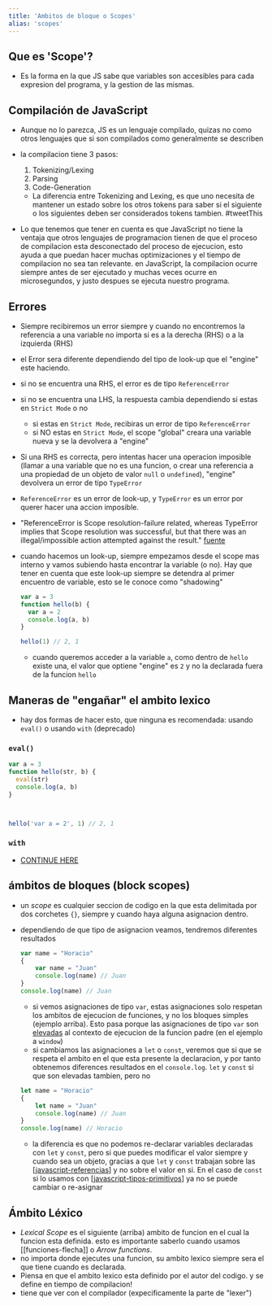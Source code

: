 ```yaml
---
title: 'Ambitos de bloque o Scopes'
alias: 'scopes'
---
```


## Que es 'Scope'?

- Es la forma en la que JS sabe que variables son accesibles para cada expresion del programa, y la gestion de las mismas.

## Compilación de JavaScript

- Aunque no lo parezca, JS es un lenguaje compilado, quizas no como otros lenguajes que si son compilados como generalmente se describen
- la compilacion tiene 3 pasos:
  1. Tokenizing/Lexing
  2. Parsing
  3. Code-Generation

  - La diferencia entre Tokenizing and Lexing, es que uno necesita de mantener un estado sobre los otros tokens para saber si el siguiente o los siguientes deben ser considerados tokens tambien. #tweetThis
- Lo que tenemos que tener en cuenta es que JavaScript no tiene la ventaja que otros lenguajes de programacion tienen de que el proceso de compilacion esta desconectado del proceso de ejecucion, esto ayuda a que puedan hacer muchas optimizaciones y el tiempo de compilacion no sea tan relevante. en JavaScript, la compilacion ocurre siempre antes de ser ejecutado y muchas veces ocurre en microsegundos, y justo despues se ejecuta nuestro programa.

## Errores

- Siempre recibiremos un error siempre y cuando no encontremos la referencia a una variable no importa si es a la derecha (RHS) o a la izquierda (RHS)
- el Error sera diferente dependiendo del tipo de look-up que el "engine" este haciendo.
- si no se encuentra una RHS, el error es de tipo `ReferenceError`
- si no se encuentra una LHS, la respuesta cambia dependiendo si estas en `Strict Mode` o no
  - si estas en `Strict Mode`, recibiras un error de tipo `ReferenceError`
  - si NO estas en `Strict Mode`, el scope "global" creara una variable nueva y se la devolvera a "engine"
- Si una RHS es correcta, pero intentas hacer una operacion imposible (llamar a una variable que no es una funcion, o crear una referencia a una propiedad de un objeto de valor `null` o `undefined`), "engine" devolvera un error de tipo `TypeError`
- `ReferenceError` es un error de look-up, y `TypeError` es un error por querer hacer una accion imposible.
- "ReferenceError is Scope resolution-failure related, whereas TypeError implies that Scope resolution was successful, but that there was an illegal/impossible action attempted against the result." [fuente](https://github.com/getify/You-Dont-Know-JS/blob/1st-ed/scope%20%26%20closures/ch1.md#errors)
- cuando hacemos un look-up, siempre empezamos desde el scope mas interno y vamos subiendo hasta encontrar la variable (o no). Hay que tener en cuenta que este look-up siempre se detendra al primer encuentro de variable, esto se le conoce como "shadowing"

  ```js
  var a = 3
  function hello(b) {
    var a = 2
    console.log(a, b)
  }

  hello(1) // 2, 1
  ```

  - cuando queremos acceder a la variable `a`, como dentro de `hello` existe una, el valor que optiene "engine" es `2` y no la declarada fuera de la funcion `hello`

## Maneras de "engañar" el ambito lexico

- hay dos formas de hacer esto, que ninguna es recomendada: usando `eval()` o usando `with` (deprecado)

### `eval()`

```js
var a = 3
function hello(str, b) {
  eval(str)
  console.log(a, b)
}



hello('var a = 2', 1) // 2, 1
```

### `with`

- [CONTINUE HERE](https://github.com/getify/You-Dont-Know-JS/blob/1st-ed/scope%20%26%20closures/ch2.md#with)

## ámbitos de bloques (block scopes)

- un *scope* es cualquier seccion de codigo en la que esta delimitada por dos corchetes `{}`, siempre y cuando haya alguna asignacion dentro.
- dependiendo de que tipo de asignacion veamos, tendremos diferentes resultados
  
  ```js
  var name = "Horacio"
  { 
      var name = "Juan"
      console.log(name) // Juan
  }
  console.log(name) // Juan
  ```

  - si vemos asignaciones de tipo `var`, estas asignaciones solo respetan los ambitos de ejecucion de funciones, y no los bloques simples (ejemplo arriba). Esto pasa porque las asignaciones de tipo `var` son [elevadas](javascript-hoisting.md) al contexto de ejecucion de la funcion padre (en el ejemplo a `window`)
  - si cambiamos las asignaciones a `let` o `const`, veremos que si que se respeta el ambito en el que esta presente la declaracion, y por tanto obtenemos diferences resultados en el `console.log`. `let` y `const` si que son elevadas tambien, pero no 
  
  ```js
  let name = "Horacio"
  {
      let name = "Juan"
      console.log(name) // Juan
  }
  console.log(name) // Horacio
  ```

  - la diferencia es que no podemos re-declarar variables declaradas con `let` y `const`, pero si que puedes modificar el valor siempre y cuando sea un objeto, gracias a que `let` y `const` trabajan sobre las [[javascript-referencias]] y no sobre el valor en si. En el caso de `const` si lo usamos con [[javascript-tipos-primitivos]] ya no se puede cambiar o re-asignar

## Ámbito Léxico

- *Lexical Scope* es el siguiente (arriba) ambito de funcion en el cual la funcion esta definida. esto es importante saberlo cuando usamos [[funciones-flecha]] o *Arrow functions*.
- no importa donde ejecutes una funcion, su ambito lexico siempre sera el que tiene cuando es declarada.
- Piensa en que el ambito lexico esta definido por el autor del codigo. y se define en tiempo de compilacion!
- tiene que ver con el compilador (expecificamente la parte de "lexer")



[//begin]: # "Autogenerated link references for markdown compatibility"
[javascript-referencias]: javascript-referencias "Referencias en JavaScript"
[javascript-tipos-primitivos]: javascript-tipos-primitivos "Tipos Primitivos"
[//end]: # "Autogenerated link references"